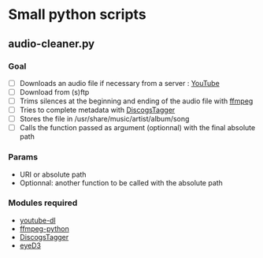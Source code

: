 # Small python scripts

## audio-cleaner.py

### Goal

- [ ] Downloads an audio file if necessary from a server : [YouTube](https://www.youtube.com)
- [ ] Download from (s)ftp
- [ ] Trims silences at the beginning and ending of the audio file with [ffmpeg](https://github.com/FFmpeg/FFmpeg)
- [ ] Tries to complete metadata with [DiscogsTagger](https://github.com/jesseward/discogstagger)
- [ ] Stores the file in /usr/share/music/artist/album/song
- [ ] Calls the function passed as argument (optionnal) with the final absolute path

### Params

* URI or absolute path
* Optionnal: another function to be called with the absolute path

### Modules required

* [youtube-dl](https://github.com/rg3/youtube-dl)
* [ffmpeg-python](https://github.com/kkroening/ffmpeg-python)
* [DiscogsTagger](https://github.com/jesseward/discogstagger)
* [eyeD3](https://github.com/nicfit/eyeD3)
